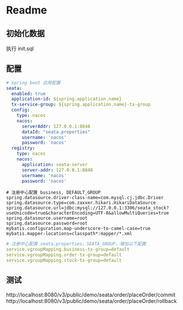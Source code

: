 # Readme

## 初始化数据
执行 init.sql

## 配置
```yaml
# spring boot 应用配置
seata:
  enabled: true
  application-id: ${spring.application.name}
  tx-service-group: ${spring.application.name}-tx-group
  config:
    type: nacos
    nacos:
      serverAddr: 127.0.0.1:8848
      dataId: "seata.properties"
      username: 'nacos'
      password: 'nacos'
  registry:
    type: nacos
    nacos:
      application: seata-server
      server-addr: 127.0.0.1:8848
      username: 'nacos'
      password: 'nacos'
```
```properties
# 注册中心配置 business, DEFAULT_GROUP
spring.datasource.driver-class-name=com.mysql.cj.jdbc.Driver
spring.datasource.type=com.zaxxer.hikari.HikariDataSource
spring.datasource.url=jdbc:mysql://127.0.0.1:3306/seata_stock?useUnicode=true&characterEncoding=UTF-8&allowMultiQueries=true
spring.datasource.username=root
spring.datasource.password=root
mybatis.configuration.map-underscore-to-camel-case=true
mybatis.mapper-locations=classpath*:mapper/*.xml
```
```yaml
# 注册中心配置 seata.properties，SEATA_GROUP，增加以下配置
service.vgroupMapping.business-tx-group=default
service.vgroupMapping.order-tx-group=default
service.vgroupMapping.stock-tx-group=default
```

## 测试
http://localhost:8080/v3/public/demo/seata/order/placeOrder/commit
http://localhost:8080/v3/public/demo/seata/order/placeOrder/rollback